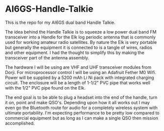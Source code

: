 # AI6GS-Handle-Talkie
This is the repo for my AI6GS dual band Handle Talkie.

The idea behind the Handle Talkie is to squeeze a low power dual band FM transceiver into a Handle for the Elk log periodic antenna that is commonly used for working amateur radio satellites. By nature the Elk is very portable but generally the equipment it is connected to is a tangle of wires, radios and other equipment. I had the thought to simplify this by making the transceiver part of the antenna assembly.

The hardware I will be using are VHF and UHF transceiver modules from Dorji. For microprocessor control I will be using an Adafruit Fether M0 Wifi. Power will be supplied by a 5200 mAh Li Ni pack with integrated charging circuit. The enclosure will be a length of 1-1/2" PVC pipe that works well with the 1/2" PVC pipe found on the Elk.

The end goal is to be able to plug a headset into the end of the handle, turn it on, point and make QSO's. Depending upon how it all works out I may even go the Bluetooth route for audio for a completely wireless system with ultimate portability. I'm expecting performance to be pretty low compared to commercial equipment but as long as I can make a single QSO then mission accomplished. 
